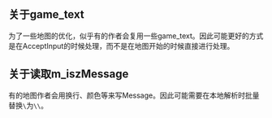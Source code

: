 ## 关于game_text
为了一些地图的优化，似乎有的作者会复用一些game_text。因此可能更好的方式是在AcceptInput的时候处理，而不是在地图开始的时候直接进行处理。

## 关于读取m_iszMessage
有的地图作者会用换行、颜色等来写Message。因此可能需要在本地解析时批量替换```\```为```\\```。
